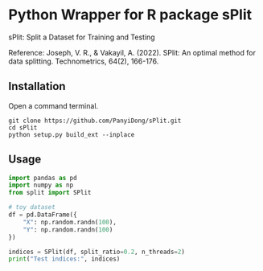 # Python Wrapper for R package sPlit

sPlit: Split a Dataset for Training and Testing

Reference: Joseph, V. R., & Vakayil, A. (2022). SPlit: An optimal method for data splitting. Technometrics, 64(2), 166-176.

## Installation

Open a command terminal.

```console
git clone https://github.com/PanyiDong/sPlit.git
cd sPlit
python setup.py build_ext --inplace
```

## Usage

```python
import pandas as pd
import numpy as np
from split import SPlit

# toy dataset
df = pd.DataFrame({
    "X": np.random.randn(100),
    "Y": np.random.randn(100)
})

indices = SPlit(df, split_ratio=0.2, n_threads=2)
print("Test indices:", indices)
```